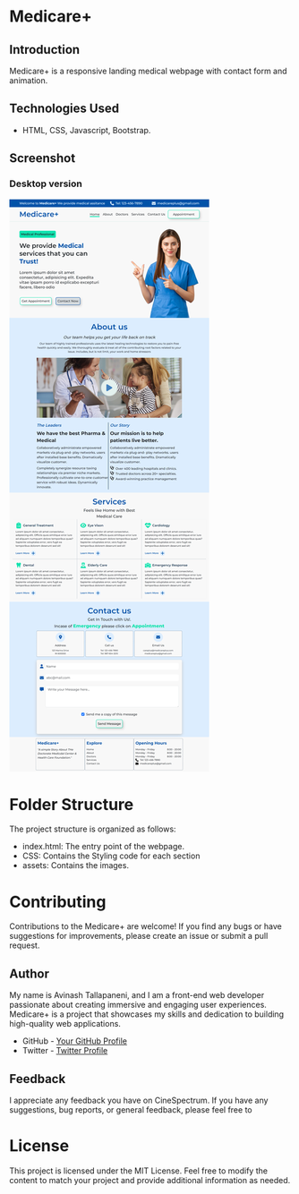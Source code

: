 # Medicare+

## Introduction

Medicare+ is a responsive landing medical webpage with contact form and animation.

## Technologies Used

-  HTML, CSS, Javascript, Bootstrap.


## Screenshot

### Desktop version

![](./medicare_desktop.png)


# Folder Structure

The project structure is organized as follows:

- index.html: The entry point of the webpage.
- CSS: Contains the Styling code for each section 
- assets: Contains the images.

# Contributing

Contributions to the Medicare+ are welcome! If you find any bugs or have suggestions for improvements, please create an issue or submit a pull request.

## Author

My name is Avinash Tallapaneni, and I am a front-end web developer passionate about creating immersive and engaging user experiences. Medicare+ is a project that showcases my skills and dedication to building high-quality web applications.

- GitHub - [Your GitHub Profile](https://github.com/avinash-tallapaneni)
- Twitter - [Twitter Profile](https://twitter.com/TallapaneniAvi)

## Feedback

I appreciate any feedback you have on CineSpectrum. If you have any suggestions, bug reports, or general feedback, please feel free to

# License

This project is licensed under the MIT License.
Feel free to modify the content to match your project and provide additional information as needed.

